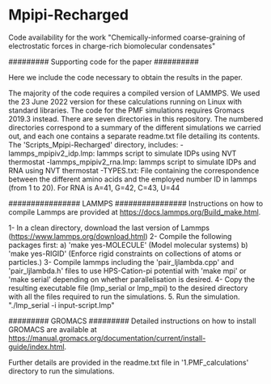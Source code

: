 # Mpipi-Recharged
Code availability for the work "Chemically-informed coarse-graining of electrostatic forces in charge-rich biomolecular condensates"

######### Supporting code for the paper ##########

Here we include the code necessary to obtain the results in the paper.

The majority of the code requires a compiled version of LAMMPS. We used the 23 June 2022 version for these calculations running on Linux with standard libraries. 
The code for the PMF simulations requires Gromacs 2019.3 instead. 
There are seven directories in this repository. The numbered directories correspond to a summary of the different simulations we carried out, and each one contains a separate readme.txt file detailing its contents. 
The 'Scripts_Mpipi-Recharged' directory, includes:
-lammps_mpipiv2_idp.lmp: lammps script to simulate IDPs using NVT thermostat 
-lammps_mpipiv2_rna.lmp: lammps script to simulate IDPs and RNA using NVT thermostat 
-TYPES.txt: File containing the correspondence between the different amino acids and the employed number ID in lammps (from 1 to 20). For RNA is A=41, G=42, C=43, U=44 

################ LAMMPS ################ Instructions on how to compile Lammps are provided at https://docs.lammps.org/Build_make.html.

1- In a clean directory, download the last version of Lammps (https://www.lammps.org/download.html) 
2- Compile the following packages first: 
a) 'make yes-MOLECULE' (Model molecular systems) 
b) 'make yes-RIGID' (Enforce rigid constraints on collections of atoms or particles.) 
3- Compile lammps including the 'pair_ljlambda.cpp' and 'pair_ljlambda.h' files to use HPS-Cation-pi potential with 'make mpi' or 'make serial' depending on whether parallelisation is desired. 
4- Copy the resulting executable file (lmp_serial or lmp_mpi) to the desired directory with all the files required to run the simulations. 
5. Run the simulation. "./lmp_serial -i input-script.lmp" 

######### GROMACS ######### Detailed instructions on how to install GROMACS are available at https://manual.gromacs.org/documentation/current/install-guide/index.html. 

Further details are provided in the readme.txt file in '1.PMF_calculations' directory to run the simulations.
